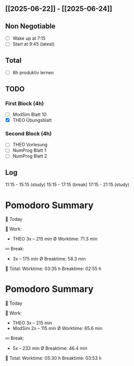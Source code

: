 ## [[2025-06-22]] - [[2025-06-24]]
## Non Negotiable
- [ ] Wake up at 7:15 
- [ ] Start at 9:45 (latest)
## Total
- [ ] 8h produktiv lernen 
## TODO
### First Block (4h)
- [ ] ModSim Blatt 10
- [x] THEO Übungsblatt
### Second Block (4h)
- [ ] THEO Vorlesung
- [ ] NumProg Blatt 1
- [ ] NumProg Blatt 2
## Log

11:15 - 15:15 (study)
15:15 - 17:15 (break)
17:15 - 21:15 (study)


# Pomodoro Summary

📅 Today

🍅 Work:
- THEO        3x – 215 min
Ø Worktime: 71.3 min

💤 Break:
- 3x – 175 min
Ø Breaktime: 58.3 min

🧠 Total:
Worktime:  03:35 h
Breaktime: 02:55 h


# Pomodoro Summary

📅 Today

🍅 Work:
- THEO        3x – 215 min
- ModSim      2x – 115 min
Ø Worktime: 65.6 min

💤 Break:
- 5x – 233 min
Ø Breaktime: 46.4 min

🧠 Total:
Worktime:  05:30 h
Breaktime: 03:53 h

